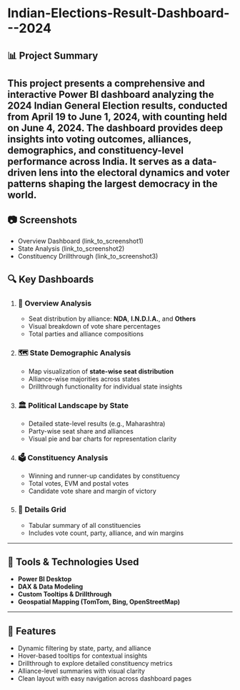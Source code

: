 # Indian-Elections-Result-Dashboard---2024
## 📊 Project Summary

This project presents a comprehensive and interactive **Power BI dashboard** analyzing the **2024 Indian General Election results**, conducted from **April 19 to June 1, 2024**, with counting held on **June 4, 2024**. The dashboard provides deep insights into voting outcomes, alliances, demographics, and constituency-level performance across India. It serves as a data-driven lens into the electoral dynamics and voter patterns shaping the largest democracy in the world.
---

## 📷 Screenshots
- Overview Dashboard (link_to_screenshot1)
- State Analysis (link_to_screenshot2)
- Constituency Drillthrough (link_to_screenshot3)

## 🔍 Key Dashboards

1. ### 🧭 Overview Analysis
   - Seat distribution by alliance: **NDA**, **I.N.D.I.A.**, and **Others**
   - Visual breakdown of vote share percentages
   - Total parties and alliance compositions

2. ### 🗺️ State Demographic Analysis
   - Map visualization of **state-wise seat distribution**
   - Alliance-wise majorities across states
   - Drillthrough functionality for individual state insights

3. ### 🏛️ Political Landscape by State
   - Detailed state-level results (e.g., Maharashtra)
   - Party-wise seat share and alliances
   - Visual pie and bar charts for representation clarity

4. ### 🗳️ Constituency Analysis
   - Winning and runner-up candidates by constituency
   - Total votes, EVM and postal votes
   - Candidate vote share and margin of victory

5. ### 📄 Details Grid
   - Tabular summary of all constituencies
   - Includes vote count, party, alliance, and win margins
---
## 📌 Tools & Technologies Used
- **Power BI Desktop**
- **DAX & Data Modeling**
- **Custom Tooltips & Drillthrough**
- **Geospatial Mapping (TomTom, Bing, OpenStreetMap)**

---

## 🚀 Features
- Dynamic filtering by state, party, and alliance
- Hover-based tooltips for contextual insights
- Drillthrough to explore detailed constituency metrics
- Alliance-level summaries with visual clarity
- Clean layout with easy navigation across dashboard pages
